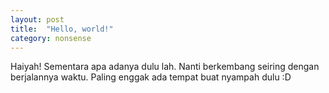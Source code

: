 ```yaml
---
layout: post
title:  "Hello, world!"
category: nonsense
---
```


Haiyah! Sementara apa adanya dulu lah. Nanti berkembang seiring dengan berjalannya waktu. Paling enggak ada tempat buat nyampah dulu :D
<!--more-->
